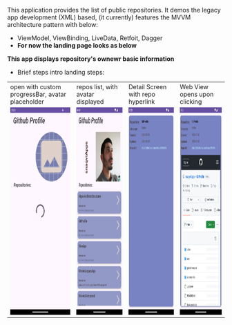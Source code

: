 This application provides the list of public repositories. It demos the legacy app development (XML) based, (it currently) features the MVVM architecture pattern with below: 
- ViewModel, ViewBinding, LiveData, Retfoit, Dagger
- **For now the landing page looks as below**

**This app displays repository's ownewr basic information**



- Brief steps intro landing steps:

<table>
  <tr>
    <td>open with custom progressBar, avatar placeholder</td>
     <td>repos list, with avatar displayed</td>
     <td>Detail Screen with repo hyperlink </td>
    <td> Web View opens upon clicking</td>
  </tr>
  <tr>
    <td><img src="screenshots/image_progressBar_Main.png" width=260 height=480></td>
    <td><img src="screenshots/image_main_screen.png" width=260 height=480></td>
    <td><img src="screenshots/image_details_with_repo_hyperLink.png" width=260 height=480></td>
    <td><img src="screenshots/image_repo_displayed.png" width=260 height=480></td>
 <tr>
 </table>

